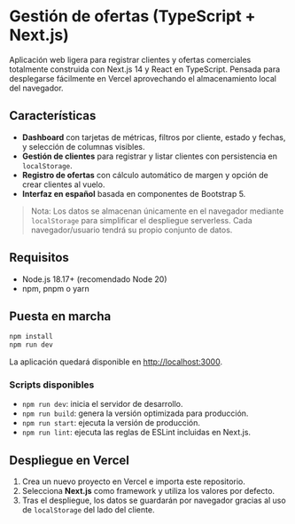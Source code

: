 # Gestión de ofertas (TypeScript + Next.js)

Aplicación web ligera para registrar clientes y ofertas comerciales totalmente construida con Next.js 14 y React en TypeScript. Pensada para desplegarse fácilmente en Vercel aprovechando el almacenamiento local del navegador.

## Características

- **Dashboard** con tarjetas de métricas, filtros por cliente, estado y fechas, y selección de columnas visibles.
- **Gestión de clientes** para registrar y listar clientes con persistencia en `localStorage`.
- **Registro de ofertas** con cálculo automático de margen y opción de crear clientes al vuelo.
- **Interfaz en español** basada en componentes de Bootstrap 5.

> Nota: Los datos se almacenan únicamente en el navegador mediante `localStorage` para simplificar el despliegue serverless. Cada navegador/usuario tendrá su propio conjunto de datos.

## Requisitos

- Node.js 18.17+ (recomendado Node 20)
- npm, pnpm o yarn

## Puesta en marcha

```bash
npm install
npm run dev
```

La aplicación quedará disponible en [http://localhost:3000](http://localhost:3000).

### Scripts disponibles

- `npm run dev`: inicia el servidor de desarrollo.
- `npm run build`: genera la versión optimizada para producción.
- `npm run start`: ejecuta la versión de producción.
- `npm run lint`: ejecuta las reglas de ESLint incluidas en Next.js.

## Despliegue en Vercel

1. Crea un nuevo proyecto en Vercel e importa este repositorio.
2. Selecciona **Next.js** como framework y utiliza los valores por defecto.
3. Tras el despliegue, los datos se guardarán por navegador gracias al uso de `localStorage` del lado del cliente.
